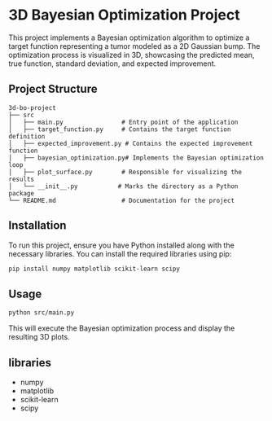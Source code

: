# 3D Bayesian Optimization Project

This project implements a Bayesian optimization algorithm to optimize a target function representing a tumor modeled as a 2D Gaussian bump. The optimization process is visualized in 3D, showcasing the predicted mean, true function, standard deviation, and expected improvement.

## Project Structure

```
3d-bo-project
├── src
│   ├── main.py                # Entry point of the application
│   ├── target_function.py     # Contains the target function definition
│   ├── expected_improvement.py # Contains the expected improvement function
│   ├── bayesian_optimization.py# Implements the Bayesian optimization loop
│   ├── plot_surface.py        # Responsible for visualizing the results
│   └── __init__.py           # Marks the directory as a Python package
└── README.md                  # Documentation for the project
```

## Installation

To run this project, ensure you have Python installed along with the necessary libraries. You can install the required libraries using pip:

```bash
pip install numpy matplotlib scikit-learn scipy
```

## Usage

```bash
python src/main.py
```
This will execute the Bayesian optimization process and display the resulting 3D plots.

## libraries

- numpy
- matplotlib
- scikit-learn
- scipy

